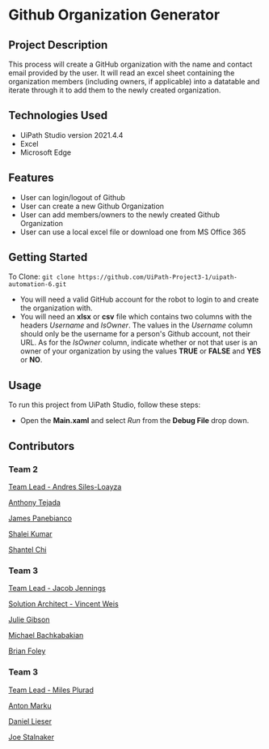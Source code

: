 # Github Organization Generator
## Project Description
This process will create a GitHub organization with the name and contact email provided by the user. It will read an excel sheet containing the organization members (including owners, if applicable) into a datatable and iterate through it to add them to the newly created organization.

## Technologies Used
- UiPath Studio version 2021.4.4
- Excel
- Microsoft Edge

## Features
- User can login/logout of Github
- User can create a new Github Organization
- User can add members/owners to the newly created Github Organization
- User can use a local excel file or download one from MS Office 365

## Getting Started
To Clone: `git clone https://github.com/UiPath-Project3-1/uipath-automation-6.git`
- You will need a valid GitHub account for the robot to login to and create the organization with.
- You will need an **xlsx** or **csv** file which contains two columns with the headers *Username* and *IsOwner*. The values in the *Username* column should only be the username for a person's Github account, not their URL. As for the *IsOwner* column, indicate whether or not that user is an owner of your organization by using the values **TRUE** or **FALSE** and **YES** or **NO**.

## Usage
To run this project from UiPath Studio, follow these steps:
  - Open the **Main.xaml** and select *Run* from the **Debug File** drop down.

## Contributors
### Team 2
<a href='https://github.com/andressiles'>Team Lead - Andres Siles-Loayza</a>

<a href='https://github.com/antonyt96'>Anthony Tejada</a>

<a href='https://github.com/jamesPan3'>James Panebianco</a>

<a href='https://github.com/shakum25'>Shalei Kumar</a>

<a href='https://github.com/schigit'>Shantel Chi</a>

### Team 3
<a href='https://github.com/jjennings510'>Team Lead - Jacob Jennings</a>

<a href='https://github.com/vrobweis'>Solution Architect - Vincent Weis</a>

<a href='https://github.com/JAGibW'>Julie Gibson</a>

<a href='https://github.com/MBachkabakian'>Michael Bachkabakian</a>

<a href='https://github.com/foleyb25'>Brian Foley</a>

### Team 3
<a href='https://github.com/'>Team Lead - Miles Plurad</a>

<a href='https://github.com/AntonM-248'>Anton Marku</a>

<a href='https://github.com/daniellieser'>Daniel Lieser</a>

<a href='https://github.com/JoeStalnaker'>Joe Stalnaker</a>
